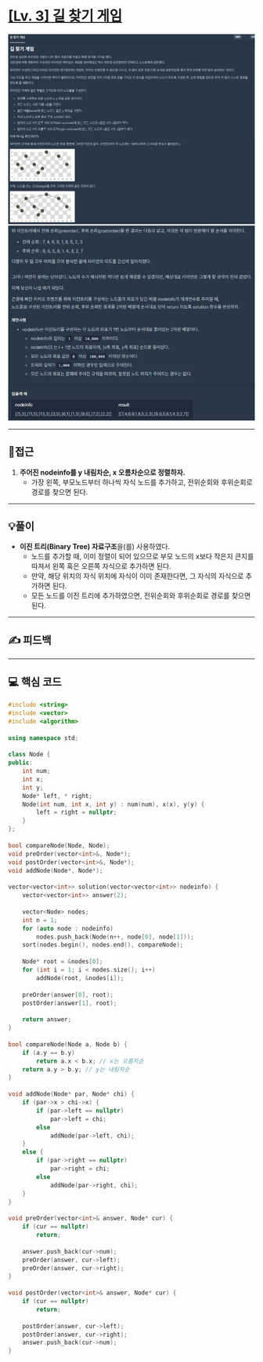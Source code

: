 # [[Lv. 3] 길 찾기 게임](https://programmers.co.kr/learn/courses/30/lessons/42892)

![](imgs/1.PNG)
![](imgs/2.PNG)
___
## 🤔접근
1. <b>주어진 nodeinfo를 y 내림차순, x 오름차순으로 정렬하자.</b>
	- 가장 왼쪽, 부모노드부터 하나씩 자식 노드를 추가하고, 전위순회와 후위순회로 경로를 찾으면 된다.
___
## 💡풀이
- <B>이진 트리(Binary Tree) 자료구조</B>을(를) 사용하였다.
	- 노드를 추가할 때, 이미 정렬이 되어 있으므로 부모 노드의 x보다 작은지 큰지를 따져서 왼쪽 혹은 오른쪽 자식으로 추가하면 된다.
	- 만약, 해당 위치의 자식 위치에 자식이 이미 존재한다면, 그 자식의 자식으로 추가하면 된다.
	- 모든 노드를 이진 트리에 추가하였으면, 전위순회와 후위순회로 경로를 찾으면 된다.
___
## ✍ 피드백
___
## 💻 핵심 코드
```c++
#include <string>
#include <vector>
#include <algorithm>

using namespace std;

class Node {
public:
    int num;
    int x;
    int y;
    Node* left, * right;   
    Node(int num, int x, int y) : num(num), x(x), y(y) {
        left = right = nullptr;
    }
};

bool compareNode(Node, Node);
void preOrder(vector<int>&, Node*);
void postOrder(vector<int>&, Node*);
void addNode(Node*, Node*);

vector<vector<int>> solution(vector<vector<int>> nodeinfo) {
    vector<vector<int>> answer(2);

    vector<Node> nodes;
    int n = 1;
    for (auto node : nodeinfo)
        nodes.push_back(Node(n++, node[0], node[1]));
    sort(nodes.begin(), nodes.end(), compareNode);

    Node* root = &nodes[0];
    for (int i = 1; i < nodes.size(); i++)
        addNode(root, &nodes[i]);

    preOrder(answer[0], root);
    postOrder(answer[1], root);
    
    return answer;
}

bool compareNode(Node a, Node b) {
    if (a.y == b.y)
        return a.x < b.x; // x는 오름차순
    return a.y > b.y; // y는 내림차순
}

void addNode(Node* par, Node* chi) {
    if (par->x > chi->x) {
        if (par->left == nullptr)
            par->left = chi;
        else
            addNode(par->left, chi);
    }
    else {
        if (par->right == nullptr)
            par->right = chi;
        else
            addNode(par->right, chi);
    }
}

void preOrder(vector<int>& answer, Node* cur) {
    if (cur == nullptr)
        return;
    
    answer.push_back(cur->num);
    preOrder(answer, cur->left);
    preOrder(answer, cur->right);
}

void postOrder(vector<int>& answer, Node* cur) {
    if (cur == nullptr)
        return;
    
    postOrder(answer, cur->left);
    postOrder(answer, cur->right);
    answer.push_back(cur->num);
}
```